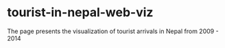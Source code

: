 # tourist-in-nepal-web-viz
The page presents the visualization of tourist arrivals in Nepal from 2009 - 2014
